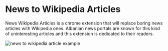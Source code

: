 # News to Wikipedia Articles

News Wikipedia Articles is a chrome extension that will replace boring news articles with Wikipedia ones. Albanian news portals are known for this kind of uninteresting articles and this extension is dedicated to their readers.

![news to wikipedia article example](https://i.imgur.com/3gMZuM9.png)

